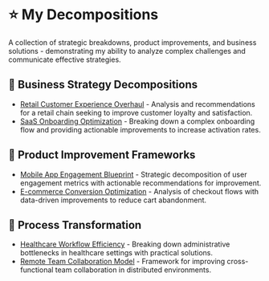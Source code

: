 # ⭐ My Decompositions
A collection of strategic breakdowns, product improvements, and business solutions - demonstrating my ability to analyze complex challenges and communicate effective strategies.

## 💼 Business Strategy Decompositions
- [Retail Customer Experience Overhaul](https://github.com/kassiwinter/decomp-retail-cx) - Analysis and recommendations for a retail chain seeking to improve customer loyalty and satisfaction.
- [SaaS Onboarding Optimization](https://github.com/kassiwinter/decomp-saas-onboarding) - Breaking down a complex onboarding flow and providing actionable improvements to increase activation rates.

## 🚀 Product Improvement Frameworks
- [Mobile App Engagement Blueprint](https://github.com/kassiwinter/decomp-app-engagement) - Strategic decomposition of user engagement metrics with actionable recommendations for improvement.
- [E-commerce Conversion Optimization](https://github.com/kassiwinter/decomp-ecommerce-conversion) - Analysis of checkout flows with data-driven improvements to reduce cart abandonment.

## 🔄 Process Transformation
- [Healthcare Workflow Efficiency](https://github.com/kassiwinter/decomp-healthcare-workflow) - Breaking down administrative bottlenecks in healthcare settings with practical solutions.
- [Remote Team Collaboration Model](https://github.com/kassiwinter/decomp-remote-collaboration) - Framework for improving cross-functional team collaboration in distributed environments.
